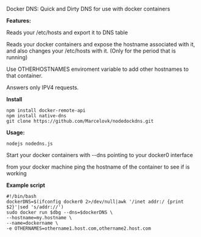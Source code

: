 Docker DNS: Quick and Dirty DNS for use with docker containers

**Features:**

  Reads your /etc/hosts and export it to DNS table

  Reads your docker containers and expose the hostname associated with it, and also changes your /etc/hosts with it. (Only for the period that is running)

  Use OTHERHOSTNAMES enviroment variable to add other hostnames to that container.

  Answers only IPV4 requests.

**Install**

```
npm install docker-remote-api
npm install native-dns
git clone https://github.com/Marcelovk/nodedockdns.git
```

**Usage:**

```
nodejs nodedns.js
```

Start your docker containers with --dns pointing to your docker0 interface

from your docker machine ping the hostname of the container to see if is working

**Example script**

```
#!/bin/bash
dockerDNS=$(ifconfig docker0 2>/dev/null|awk '/inet addr:/ {print $2}'|sed 's/addr://')
sudo docker run $dbg --dns=$dockerDNS \
--hostname=my.hostname \
--name=dockername \
-e OTHERNAMES=othername1.host.com,othername2.host.com
```
